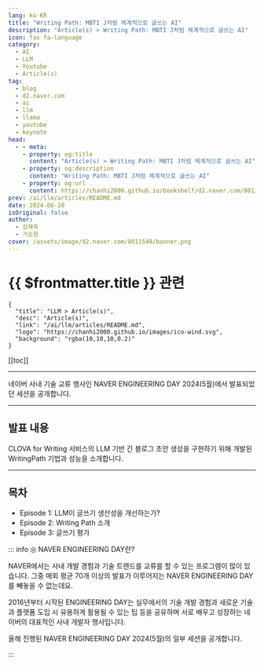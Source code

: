 ```yaml
---
lang: ko-KR
title: "Writing Path: MBTI J처럼 체계적으로 글쓰는 AI"
description: "Article(s) > Writing Path: MBTI J처럼 체계적으로 글쓰는 AI"
icon: fas fa-language
category: 
  - AI
  - LLM
  - Youtube
  - Article(s)
tag: 
  - blog
  - d2.naver.com
  - ai
  - llm
  - llama
  - youtube
  - keynote
head:  
  - - meta:
    - property: og:title
      content: "Article(s) > Writing Path: MBTI J처럼 체계적으로 글쓰는 AI"
    - property: og:description
      content: "Writing Path: MBTI J처럼 체계적으로 글쓰는 AI"
    - property: og:url
      content: https://chanhi2000.github.io/bookshelf/d2.naver.com/8011540.html
prev: /ai/llm/articles/README.md
date: 2024-06-20
isOriginal: false
author:
  - 강재욱
  - 가순원
cover: /assets/image/d2.naver.com/8011540/banner.png
---
```


# {{ $frontmatter.title }} 관련

```component VPCard
{
  "title": "LLM > Article(s)",
  "desc": "Article(s)",
  "link": "/ai/llm/articles/README.md",
  "logo": "https://chanhi2000.github.io/images/ico-wind.svg",
  "background": "rgba(10,10,10,0.2)"
}
```

[[toc]]

---

<SiteInfo
  name="Writing Path: MBTI J처럼 체계적으로 글쓰는 AI | NAVER D2"
  desc="Writing Path: MBTI J처럼 체계적으로 글쓰는 AI"
  url="https://d2.naver.com/helloworld/8011540"
  logo="/assets/image/d2.naver.com/favicon.ico"
  preview="/assets/image/d2.naver.com/8011540/banner.png"/>

네이버 사내 기술 교류 행사인 NAVER ENGINEERING DAY 2024(5월)에서 발표되었던 세션을 공개합니다.

<!-- https://tv.naver.com/embed/55982991?autoPlay=true -->
<VidStack src="youtube/Ct-zyRguTws" />

---

## 발표 내용

CLOVA for Writing 서비스의 LLM 기반 긴 블로그 초안 생성을 구현하기 위해 개발된 WritingPath 기법과 성능을 소개합니다.

---

## 목차

- Episode 1: LLM이 글쓰기 생산성을 개선하는가?
- Episode 2: Writing Path 소개
- Episode 3: 글쓰기 평가

::: info ◎ NAVER ENGINEERING DAY란?
  
NAVER에서는 사내 개발 경험과 기술 트렌드를 교류를 할 수 있는 프로그램이 많이 있습니다. 그중 매회 평균 70개 이상의 발표가 이루어지는 NAVER ENGINEERING DAY를 빼놓을 수 없는데요.

2016년부터 시작된 ENGINEERING DAY는 실무에서의 기술 개발 경험과 새로운 기술과 플랫폼 도입 시 유용하게 활용될 수 있는 팁 등을 공유하며 서로 배우고 성장하는 네이버의 대표적인 사내 개발자 행사입니다.
  
올해 진행된 NAVER ENGINEERING DAY 2024(5월)의 일부 세션을 공개합니다.

:::
